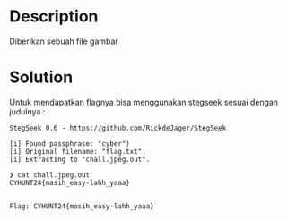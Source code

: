 # Description

Diberikan sebuah file gambar 

# Solution

Untuk mendapatkan flagnya bisa menggunakan stegseek sesuai dengan judulnya :

```❯ stegseek chall.jpeg ~/Assets/wordlist/rockyou.txt
StegSeek 0.6 - https://github.com/RickdeJager/StegSeek

[i] Found passphrase: "cyber")           
[i] Original filename: "flag.txt".
[i] Extracting to "chall.jpeg.out".

❯ cat chall.jpeg.out
CYHUNT24{masih_easy-lahh_yaaa}


Flag: CYHUNT24{masih_easy-lahh_yaaa} 
